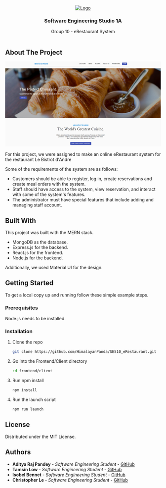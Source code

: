 <br/>
<p align="center">
  <a href="https://github.com/HimalayanPanda/SES10_eRestaurant">
    <img src="./frontend/client/public/favicon.png" alt="Logo" width="80" height="80">
  </a>

  <h3 align="center">Software Engineering Studio 1A</h3>

  <p align="center">
    Group 10 - eRestaurant System
    <br/>
    <br/>
  </p>
</p>



## About The Project

![Screen Shot](images/screenshot.png)

For this project, we were assigned to make an online eRestaurant system for the restaurant Le Bistrot d'Andre

Some of the requirements of the system are as follows:
* Customers should be able to register, log in, create reservations and create meal orders with the system.
* Staff should have access to the system, view reservation, and interact with some of the system's features.
* The administrator must have special features that include adding and managing staff account.


## Built With

This project was built with the MERN stack.
* MongoDB as the database.
* Express.js for the backend.
* React.js for the frontend.
* Node.js for the backend.

Additionally, we used Material UI for the design. 

## Getting Started

To get a local copy up and running follow these simple example steps.

### Prerequisites

Node.js needs to be installed.

### Installation

1. Clone the repo

   ```sh
   git clone https://github.com/HimalayanPanda/SES10_eRestaurant.git
   ```

2. Go into the Frontend/Client directory 

   ```sh
   cd frontend/client
   ```

3. Run npm install
   ```sh
   npm install
   ```

4. Run the launch script
   ```sh
   npm run launch
   ```

## License

Distributed under the MIT License.

## Authors

* **Aditya Raj Pandey** - *Software Engineering Student* - [GitHub](https://github.com/HimalayanPanda)
* **Tamsin Low** - *Software Engineering Student* - [GitHub](https://github.com/tam-debug)
* **Isobel Bennet** - *Software Engineering Student* - [GitHub](https://github.com/isbennett)
* **Christopher Le** - *Software Engineering Student* - [GitHub](https://github.com/oSirhcel) 

